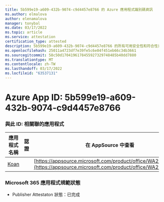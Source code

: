 ```yaml
---
title: 5b599e19-a609-432b-9074-c9d4457e8766 的 Azure 應用程式識別碼資訊
ms.author: elmalova
author: elenamalova
manager: tonybal
ms.date: 03/17/2022
ms.topic: article
ms.service: attestation
certification_type: attested
description: 5b599e19-a609-432b-9074-c9d4457e8766 的所有可用安全性和符合性資訊資訊。
ms.openlocfilehash: 25011a4723df7e39fe5c6e04f451eb66c34b3661
ms.sourcegitcommit: 58c50d1704196178455927329748485b40dd7880
ms.translationtype: MT
ms.contentlocale: zh-TW
ms.lasthandoff: 03/17/2022
ms.locfileid: "63537131"
---
```

# <a name="azure-app-id-5b599e19-a609-432b-9074-c9d4457e8766"></a>Azure App ID: 5b599e19-a609-432b-9074-c9d4457e8766


### <a name="apps-associated-with-this-id"></a>與此 ID: 相關聯的應用程式
| **應用程式名稱** | **認證** | **在 AppSource 中查看** |
|--------------|---------------|-----------------------|
| [Koan](../forward/WA200002936.md) |  | [https://appsource.microsoft.com/product/office/WA200002936](https://appsource.microsoft.com/product/office/WA200002936) |

### <a name="microsoft-365-app-compliance-status"></a>Microsoft 365 應用程式規範狀態
- Publisher Attestaton 狀態：已完成
